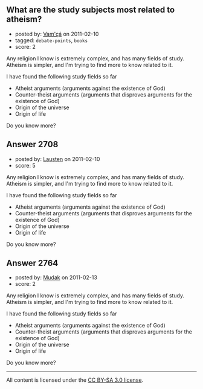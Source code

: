 ## What are the study subjects most related to atheism?

- posted by: [Vam'çá](https://stackexchange.com/users/-1/384-vam) on 2011-02-10
- tagged: `debate-points`, `books`
- score: 2

Any religion I know is extremely complex, and has many fields of study.
Atheism is simpler, and I'm trying to find more to know related to it.

I have found the following study fields so far

 * Atheist arguments (arguments against the existence of God)
 * Counter-theist arguments (arguments that disproves arguments for the existence of God)
 * Origin of the universe
 * Origin of life

Do you know more?


## Answer 2708

- posted by: [Lausten](https://stackexchange.com/users/-1/584-lausten) on 2011-02-10
- score: 5

Any religion I know is extremely complex, and has many fields of study.
Atheism is simpler, and I'm trying to find more to know related to it.

I have found the following study fields so far

 * Atheist arguments (arguments against the existence of God)
 * Counter-theist arguments (arguments that disproves arguments for the existence of God)
 * Origin of the universe
 * Origin of life

Do you know more?


## Answer 2764

- posted by: [Mudak](https://stackexchange.com/users/-1/205-mudak) on 2011-02-13
- score: 2

Any religion I know is extremely complex, and has many fields of study.
Atheism is simpler, and I'm trying to find more to know related to it.

I have found the following study fields so far

 * Atheist arguments (arguments against the existence of God)
 * Counter-theist arguments (arguments that disproves arguments for the existence of God)
 * Origin of the universe
 * Origin of life

Do you know more?



---

All content is licensed under the [CC BY-SA 3.0 license](https://creativecommons.org/licenses/by-sa/3.0/).
